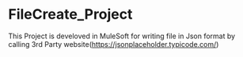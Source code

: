 # FileCreate_Project

This Project is develoved in MuleSoft for writing file in Json format by calling 3rd Party website(https://jsonplaceholder.typicode.com/)
